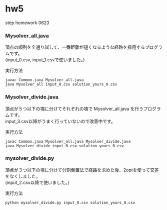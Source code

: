 # hw5
step homework 0623

### Mysolver_all.java  
頂点の順列を全通り試して、一番距離が短くなるような経路を採用するプログラムです。  
(input_0.csv, input_1.csvで使いました。)

実行方法

    javac Common.java Mysolver_all.java  
    java Mysolver_all input_0.csv solution_yours_0.csv
  
### Mysolver_divide.java
頂点が５つ以下の塊に分けてそれぞれの塊で Mysolver_all.java を行うプログラムです。  
input_3.csv以降がうまく行っていないので改善中です。
  
実行方法

    javac Common.java Mysolver_all.java Mysolver_divide.java
    java Mysolver_divide input_0.csv solution_yours_0.csv
  
### mysolver_divide.py  
頂点が３つ以下の塊に分けて分割倒置法で経路を求めた後、2optを使って交差をなくしました。  
 (input_2.csv以降で使いました。)
   
 実行方法
 
    python mysolver_divide.py input_0.csv solution_yours_0.csv

 
